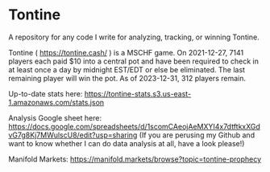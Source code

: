 # Tontine
A repository for any code I write for analyzing, tracking, or winning Tontine.

Tontine ( https://tontine.cash/ ) is a MSCHF game. On 2021-12-27, 7141 players each paid $10 into a central pot and have been required to check in at least once a day by midnight EST/EDT or else be eliminated. The last remaining player will win the pot. As of 2023-12-31, 312 players remain.

Up-to-date stats here: https://tontine-stats.s3.us-east-1.amazonaws.com/stats.json

Analysis Google sheet here: https://docs.google.com/spreadsheets/d/1scomCAeojAeMXYI4x7dtftkxXGdvG7g8Kj7MWulscU8/edit?usp=sharing
(If you are perusing my Github and want to know whether I can do data analysis at all, have a look please!)

Manifold Markets: https://manifold.markets/browse?topic=tontine-prophecy
